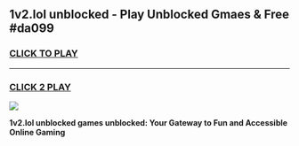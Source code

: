 
## 1v2.lol unblocked - Play Unblocked Gmaes & Free #da099
<h3>
<a href="https://news.freeplayer.one?title=1v2.lol_unblocked&ref=03M">CLICK TO PLAY</a></h3>
<hr>

<h3>
<a href="https://news.freeplayer.one?title=1v2.lol_unblocked&ref=03M">CLICK 2 PLAY</a>
  
</h3>

<a href="https://news.freeplayer.one?title=1v2.lol_unblocked&ref=03M"><img src="https://clearcache.store/games.png"></a>


**1v2.lol unblocked games unblocked: Your Gateway to Fun and Accessible Online Gaming**
